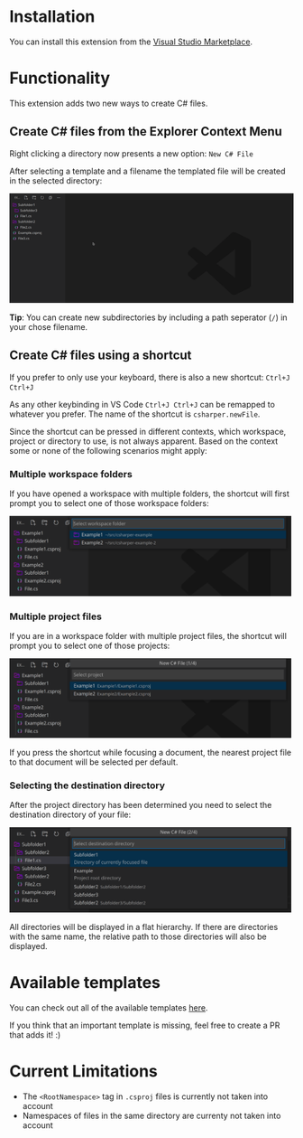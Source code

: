 # Installation

You can install this extension from the [Visual Studio Marketplace](https://marketplace.visualstudio.com/items?itemName=tobiastengler.csharper).

# Functionality

This extension adds two new ways to create C# files.

## Create C# files from the Explorer Context Menu

Right clicking a directory now presents a new option: `New C# File`

After selecting a template and a filename the templated file will be created in the selected directory:

<!-- todo: cut gif and better quality -->
<img src="assets/context-menu.gif" alt="Create C# files from the Explorer Context Menu" />

**Tip**: You can create new subdirectories by including a path seperator (`/`) in your chose filename.

## Create C# files using a shortcut

If you prefer to only use your keyboard, there is also a new shortcut: `Ctrl+J Ctrl+J`

As any other keybinding in VS Code `Ctrl+J Ctrl+J` can be remapped to whatever you prefer. The name of the shortcut is `csharper.newFile`.

Since the shortcut can be pressed in different contexts, which workspace, project or directory to use, is not always apparent. Based on the context some or none of the following scenarios might apply:

### Multiple workspace folders

If you have opened a workspace with multiple folders, the shortcut will first prompt you to select one of those workspace folders:

<img src="assets/multiple-workspaces.png" alt="Multiple workspace folders" width=500 />

### Multiple project files

If you are in a workspace folder with multiple project files, the shortcut will prompt you to select one of those projects:

<img src="assets/multiple-projects.png" alt="Multiple project files" width=500 />

If you press the shortcut while focusing a document, the nearest project file to that document will be selected per default.

### Selecting the destination directory

After the project directory has been determined you need to select the destination directory of your file:

<img src="assets/select-directory.png" alt="Selecting the destination directory" width=500 />

All directories will be displayed in a flat hierarchy. If there are directories with the same name, the relative path to those directories will also be displayed.

# Available templates

You can check out all of the available templates [here](templates).

If you think that an important template is missing, feel free to create a PR that adds it! :)

# Current Limitations

- The `<RootNamespace>` tag in `.csproj` files is currently not taken into account
- Namespaces of files in the same directory are currenty not taken into account

